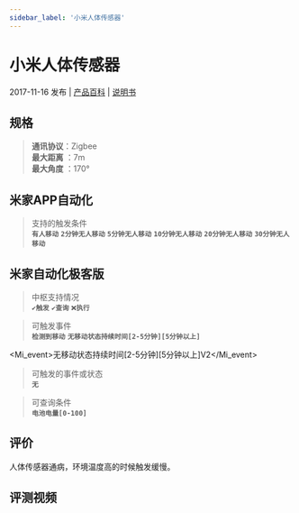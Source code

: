 ```yaml
---
sidebar_label: '小米人体传感器'
---
```


# 小米人体传感器

2017-11-16 发布 | [产品百科](https://home.mi.com/webapp/content/baike/product/index.html?model=lumi.sensor_motion.v2/) | [说明书](https://home.mi.com/views/introduction.html?model=lumi.sensor_motion.v2&region=cn)

## 规格  
> **通讯协议**：Zigbee  
**最大距离** ：7m  
**最大角度** ：170°  

## 米家APP自动化  

> 支持的触发条件  
**`有人移动`**  **`2分钟无人移动`**  **`5分钟无人移动`**  **`10分钟无人移动`**  **`20分钟无人移动`**  **`30分钟无人移动`** 

## 米家自动化极客版  

> 中枢支持情况  
**`✔️触发`**  **`✔️查询`**  **`❌执行`**


> 可触发事件  
**`检测到移动`**  **`无移动状态持续时间[2-5分钟][5分钟以上]`** 

<Mi_event>无移动状态持续时间[2-5分钟][5分钟以上]V2</Mi_event>

> 可触发的事件或状态  
**`无`**

> 可查询条件  
**`电池电量[0-100]`**

## 评价
人体传感器通病，环境温度高的时候触发缓慢。

## 评测视频